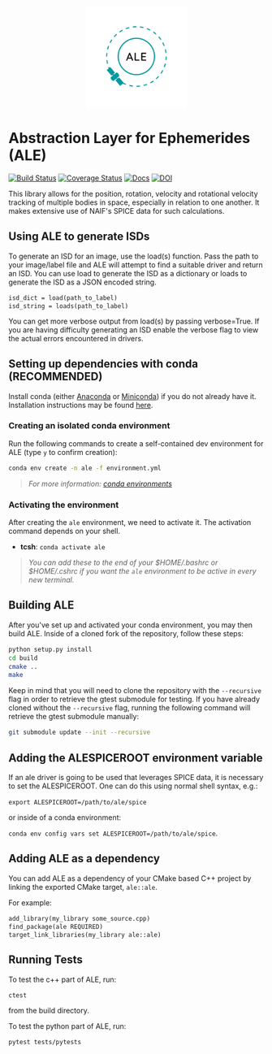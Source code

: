 <p align="center">
  <img src="docs/ALE_Logo.svg" alt="ALE" width=200> 
</p>

# Abstraction Layer for Ephemerides (ALE)
[![Build Status](https://travis-ci.org/USGS-Astrogeology/ale.svg?branch=master)](https://travis-ci.org/USGS-Astrogeology/ale)
[![Coverage Status](https://coveralls.io/repos/github/USGS-Astrogeology/ale/badge.svg?branch=master)](https://coveralls.io/github/USGS-Astrogeology/ale?branch=master)
[![Docs](https://readthedocs.org/projects/ale/badge/?version=latest)](https://ale.readthedocs.io/en/latest/?badge=latest)
[![DOI](https://www1.usgs.gov/csas/doi/#/form/doi:10.5066%2FP906D84L)](https://img.shields.io/badge/DOI-10.5066/P906D84L-blue)


This library allows for the position, rotation, velocity and rotational velocity tracking of
multiple bodies in space, especially in relation to one another. It makes extensive use of NAIF's
SPICE data for such calculations.

## Using ALE to generate ISDs

To generate an ISD for an image, use the load(s) function. Pass the path to your image/label file and ALE will attempt to find a suitable driver and return an ISD. You can use load to generate the ISD as a dictionary or loads to generate the ISD as a JSON encoded string.

```
isd_dict = load(path_to_label)
isd_string = loads(path_to_label)
```

You can get more verbose output from load(s) by passing verbose=True. If you are having difficulty generating an ISD enable the verbose flag to view the actual errors encountered in drivers.

## Setting up dependencies with conda (RECOMMENDED)

Install conda (either [Anaconda](https://www.anaconda.com/download/#linux) or
[Miniconda](https://conda.io/miniconda.html)) if you do not already have it. Installation
instructions may be found [here](https://conda.io/docs/user-guide/install/index.html).

### Creating an isolated conda environment
Run the following commands to create a self-contained dev environment for ALE (type `y` to confirm creation):
```bash
conda env create -n ale -f environment.yml
```
> *For more information: [conda environments](https://conda.io/docs/user-guide/tasks/manage-environments.html)*

### Activating the environment
After creating the `ale` environment, we need to activate it. The activation command depends on your shell.
* **tcsh**: `conda activate ale`
> *You can add these to the end of your $HOME/.bashrc or $HOME/.cshrc if you want the `ale` environment to be active in every new terminal.*

## Building ALE
After you've set up and activated your conda environment, you may then build ALE. Inside
of a cloned fork of the repository, follow these steps:

```bash
python setup.py install
cd build
cmake ..
make
```

Keep in mind that you will need to clone the repository with the `--recursive` flag in order to
retrieve the gtest submodule for testing. If you have already cloned without the `--recursive` flag,
running the following command will retrieve the gtest submodule manually:
```bash
git submodule update --init --recursive
```

## Adding the ALESPICEROOT environment variable
If an ale driver is going to be used that leverages SPICE data, it is necessary to set the ALESPICEROOT. One can do this using normal shell syntax, e.g.:

`export ALESPICEROOT=/path/to/ale/spice`

or inside of a conda environment:

`conda env config vars set ALESPICEROOT=/path/to/ale/spice`.
## Adding ALE as a dependency

You can add ALE as a dependency of your CMake based C++ project by linking the exported CMake target, `ale::ale`.

For example:

```
add_library(my_library some_source.cpp)
find_package(ale REQUIRED)
target_link_libraries(my_library ale::ale)
```

## Running Tests

To test the c++ part of ALE, run:

```
ctest
```
from the build directory. 

To test the python part of ALE, run:

```
pytest tests/pytests
```
